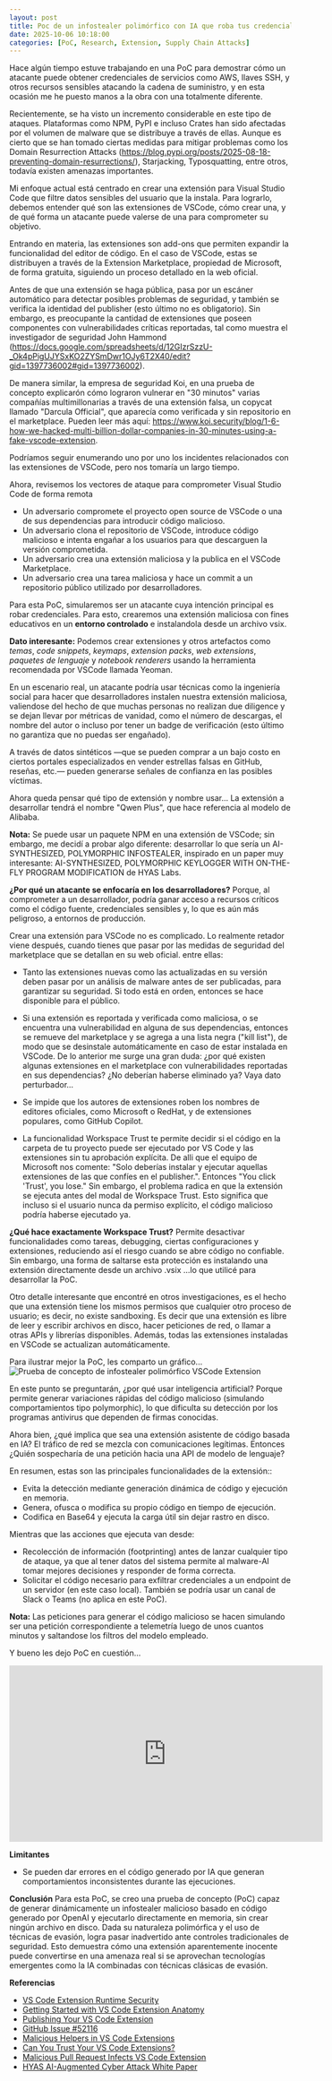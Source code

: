 ```yaml
---
layout: post
title: Poc de un infostealer polimórfico con IA que roba tus credenciales desde VSCode
date: 2025-10-06 10:18:00
categories: [PoC, Research, Extension, Supply Chain Attacks]
---
```


Hace algún tiempo estuve trabajando en una PoC para demostrar cómo un atacante puede obtener credenciales de servicios como AWS, llaves SSH, y otros recursos sensibles atacando la cadena de suministro, y en esta ocasión me he puesto manos a la obra con una totalmente diferente.

Recientemente, se ha visto un incremento considerable en este tipo de ataques. Plataformas como NPM, PyPI e incluso Crates han sido afectadas por el volumen de malware que se distribuye a través de ellas. Aunque es cierto que se han tomado ciertas medidas para mitigar problemas como los Domain Resurrection Attacks (https://blog.pypi.org/posts/2025-08-18-preventing-domain-resurrections/), Starjacking, Typosquatting, entre otros, todavía existen amenazas importantes.

Mi enfoque actual está centrado en crear una extensión para Visual Studio Code que filtre datos sensibles del usuario que la instala. Para lograrlo, debemos entender qué son las extensiones de VSCode, cómo crear una, y de qué forma un atacante puede valerse de una para comprometer su objetivo.

Entrando en materia, las extensiones son add-ons que permiten expandir la funcionalidad del editor de código. En el caso de VSCode, estas se distribuyen a través de la Extension Marketplace, propiedad de Microsoft, de forma gratuita, siguiendo un proceso detallado en la web oficial. 

Antes de que una extensión se haga pública, pasa por un escáner automático para detectar posibles problemas de seguridad, y también se verifica la identidad del publisher (esto último no es obligatorio). Sin embargo, es preocupante la cantidad de extensiones que poseen componentes con vulnerabilidades críticas reportadas, tal como muestra el investigador de seguridad John Hammond (https://docs.google.com/spreadsheets/d/12GIzrSzzU-_Ok4pPigUJYSxKO2ZYSmDwr1OJy6T2X40/edit?gid=1397736002#gid=1397736002).

De manera similar, la empresa de seguridad Koi, en una prueba de concepto explicarón cómo lograron vulnerar en "30 minutos" varias compañías multimillonarias a través de una extensión falsa, un copycat llamado "Darcula Official", que aparecía como verificada y sin repositorio en el marketplace. Pueden leer más aquí: https://www.koi.security/blog/1-6-how-we-hacked-multi-billion-dollar-companies-in-30-minutes-using-a-fake-vscode-extension.

Podríamos seguir enumerando uno por uno los incidentes relacionados con las extensiones de VSCode, pero nos tomaría un largo tiempo.

Ahora, revisemos los vectores de ataque para comprometer Visual Studio Code de forma remota
 * Un adversario compromete el proyecto open source de VSCode o una de sus dependencias para introducir código malicioso.
 * Un adversario clona el repositorio de VSCode, introduce código malicioso e intenta engañar a los usuarios para que descarguen la versión comprometida.
 * Un adversario crea una extensión maliciosa y la publica en el VSCode Marketplace.
 * Un adversario crea una tarea maliciosa y hace un commit a un repositorio público utilizado por desarrolladores.

Para esta PoC, simularemos ser un atacante cuya intención principal es robar credenciales. Para esto, crearemos una extensión maliciosa con fines educativos en un **entorno controlado** e instalandola desde un archivo vsix.

**Dato interesante:** Podemos crear extensiones y otros artefactos como *temas*, *code snippets*, *keymaps*, *extension packs*, *web extensions*, *paquetes de lenguaje* y *notebook renderers* usando la herramienta recomendada por VSCode llamada Yeoman.

En un escenario real, un atacante podría usar técnicas como la ingeniería social para hacer que desarrolladores instalen nuestra extensión maliciosa, valiendose del hecho de que muchas personas no realizan due diligence y se dejan llevar por métricas de vanidad, como el número de descargas, el nombre del autor o incluso por tener un badge de verificación (esto último no garantiza que no puedas ser engañado).

A través de datos sintéticos —que se pueden comprar a un bajo costo en ciertos portales especializados en vender estrellas falsas en GitHub, reseñas, etc.— pueden generarse señales de confianza en las posibles víctimas.

Ahora queda pensar qué tipo de extensión y nombre usar... 
La extensión a desarrollar tendrá el nombre "Qwen Plus", que hace referencia al modelo de Alibaba. 

**Nota:** Se puede usar un paquete NPM en una extensión de VSCode; sin embargo, me decidí a probar algo diferente: desarrollar lo que sería un AI-SYNTHESIZED, POLYMORPHIC INFOSTEALER, inspirado en un paper muy interesante: AI-SYNTHESIZED, POLYMORPHIC KEYLOGGER WITH ON-THE-FLY PROGRAM MODIFICATION de HYAS Labs.

**¿Por qué un atacante se enfocaría en los desarrolladores?**
Porque, al comprometer a un desarrollador, podría ganar acceso a recursos críticos como el código fuente, credenciales sensibles y, lo que es aún más peligroso, a entornos de producción.

Crear una extensión para VSCode no es complicado. Lo realmente retador viene después, cuando tienes que pasar por las medidas de seguridad del marketplace que se detallan en su web oficial. entre ellas:

 * Tanto las extensiones nuevas como las actualizadas en su versión deben pasar por un análisis de malware antes de ser publicadas, para garantizar su seguridad. Si todo está en orden, entonces se hace disponible para el público.

 * Si una extensión es reportada y verificada como maliciosa, o se encuentra una vulnerabilidad en alguna de sus dependencias, entonces se remueve del marketplace y se agrega a una lista negra ("kill list"), de modo que se desinstale automáticamente en caso de estar instalada en VSCode. De lo anterior me surge una gran duda: ¿por qué existen algunas extensiones en el marketplace con vulnerabilidades reportadas en sus dependencias? ¿No deberían haberse eliminado ya? Vaya dato perturbador...

 * Se impide que los autores de extensiones roben los nombres de editores oficiales, como Microsoft o RedHat, y de extensiones populares, como GitHub Copilot.

 * La funcionalidad Workspace Trust te permite decidir si el código en la carpeta de tu proyecto puede ser ejecutado por VS Code y las extensiones sin tu aprobación explícita. De alli que el equipo de Microsoft nos comente: "Solo deberías instalar y ejecutar aquellas extensiones de las que confíes en el publisher.". Entonces "You click 'Trust', you lose." Sin embargo, el problema radica en que la extensión se ejecuta antes del modal de Workspace Trust. Esto significa que incluso si el usuario nunca da permiso explícito, el código malicioso podría haberse ejecutado ya.

**¿Qué hace exactamente Workspace Trust?**
Permite desactivar funcionalidades como tareas, debugging, ciertas configuraciones y extensiones, reduciendo así el riesgo cuando se abre código no confiable. Sin embargo, una forma de saltarse esta protección es instalando una extensión directamente desde un archivo .vsix ...lo que utilicé para desarrollar la PoC.

Otro detalle interesante que encontré en otros investigaciones, es el hecho que una extensión tiene los mismos permisos que cualquier otro proceso de usuario; es decir, no existe sandboxing. Es decir que una extensión es libre de leer y escribir archivos en disco, hacer peticiones de red, o llamar a otras APIs y librerías disponibles. Además, todas las extensiones instaladas en VSCode se actualizan automáticamente.

Para ilustrar mejor la PoC, les comparto un gráfico...
![Prueba de concepto de infostealer polimórfico VSCode Extension ](/assets/images/aipoci.png)


En este punto se preguntarán, ¿por qué usar inteligencia artificial?
Porque permite generar variaciones rápidas del código malicioso (simulando comportamientos tipo polymorphic), lo que dificulta su detección por los programas antivirus que dependen de firmas conocidas.

Ahora bien, ¿qué implica que sea una extensión asistente de código basada en IA?
El tráfico de red se mezcla con comunicaciones legítimas. Entonces ¿Quién sospecharía de una petición hacia una API de modelo de lenguaje?

En resumen, estas son las principales funcionalidades de la extensión::
 * Evita la detección mediante generación dinámica de código y ejecución en memoria.
 * Genera, ofusca o modifica su propio código en tiempo de ejecución.
 * Codifica en Base64 y ejecuta la carga útil sin dejar rastro en disco.

Mientras que las acciones que ejecuta van desde:
 * Recolección de información (footprinting) antes de lanzar cualquier tipo de ataque, ya que al tener datos del sistema permite al malware-AI tomar mejores decisiones y responder de forma correcta.
 * Solicitar el código necesario para exfiltrar credenciales a un endpoint de un servidor (en este caso local). También se podría usar un canal de Slack o Teams (no aplica en este PoC).

**Nota:** Las peticiones para generar el código malicioso se hacen simulando ser una petición correspondiente a telemetría luego de unos cuantos minutos y saltandose los filtros del modelo empleado.

Y bueno les dejo PoC en cuestión...
<iframe width="560" height="315" 
src="https://www.youtube.com/embed/lj3mWm1dBI8" 
title="PoC" frameborder="0" 
allow="accelerometer; autoplay; clipboard-write; encrypted-media; gyroscope; picture-in-picture" 
allowfullscreen></iframe>

**Limitantes**
* Se pueden dar errores en el código generado por IA que generan comportamientos inconsistentes durante las ejecuciones.

**Conclusión**
Para esta PoC, se creo una prueba de concepto (PoC) capaz de generar dinámicamente un infostealer malicioso basado en código generado por OpenAI y ejecutarlo directamente en memoria, sin crear ningún archivo en disco. Dada su naturaleza polimórfica y el uso de técnicas de evasión, logra pasar inadvertido ante controles tradicionales de seguridad. 
Esto demuestra cómo una extensión aparentemente inocente puede convertirse en una amenaza real si se aprovechan tecnologías emergentes como la IA combinadas con técnicas clásicas de evasión.

**Referencias**
- [VS Code Extension Runtime Security](https://code.visualstudio.com/docs/configure/extensions/extension-runtime-security)
- [Getting Started with VS Code Extension Anatomy](https://code.visualstudio.com/api/get-started/extension-anatomy)
- [Publishing Your VS Code Extension](https://code.visualstudio.com/api/working-with-extensions/publishing-extension)
- [GitHub Issue #52116](https://github.com/microsoft/vscode/issues/52116)
- [Malicious Helpers in VS Code Extensions](https://www.reversinglabs.com/blog/malicious-helpers-vs-code-extensions-observed-stealing-sensitive-information)
- [Can You Trust Your VS Code Extensions?](https://www.aquasec.com/blog/can-you-trust-your-vscode-extensions/)
- [Malicious Pull Request Infects VS Code Extension](https://www.reversinglabs.com/blog/malicious-pull-request-infects-vscode-extension)
- [HYAS AI-Augmented Cyber Attack White Paper](https://www.hyas.com/hubfs/Downloadable%20Content/HYAS-AI-Augmented-Cyber-Attack-WP-1.1.pdf)